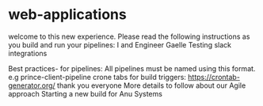 # web-applications
welcome to this new experience. Please read the following instructions as you build and run your pipelines: 
I and Engineer Gaelle Testing slack integrations

Best practices- for pipelines:
All pipelines must be named using this format. e.g prince-client-pipeline
crone tabs for build triggers:  https://crontab-generator.org/
thank you everyone
More details to follow about our Agile approach 
Starting a new build for Anu Systems